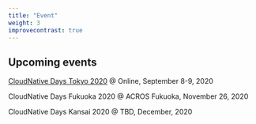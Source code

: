```yaml
---
title: "Event"
weight: 3
improvecontrast: true
---
```


## Upcoming events

[CloudNative Days Tokyo 2020](https://cndt2020.cloudnativedays.jp/) @ Online, September 8-9, 2020

CloudNative Days Fukuoka 2020 @ ACROS Fukuoka, November 26, 2020

CloudNative Days Kansai 2020 @ TBD, December, 2020


